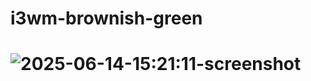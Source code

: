 # i3wm-brownish-green 
# ![2025-06-14-15:21:11-screenshot](https://github.com/user-attachments/assets/d18d1240-62b2-45a3-9e66-5a8fd81520b1)
